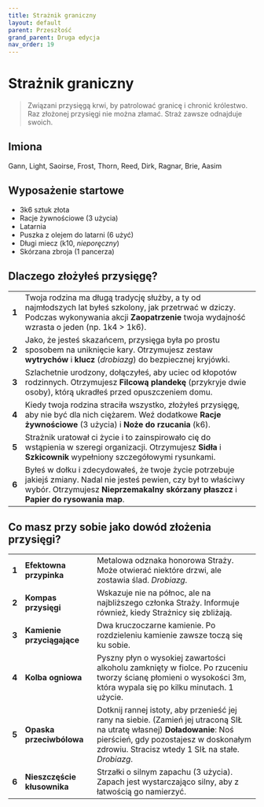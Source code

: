 ```yaml
---
title: Strażnik graniczny
layout: default
parent: Przeszłość
grand_parent: Druga edycja
nav_order: 19
---
```


# Strażnik graniczny

> Związani przysięgą krwi, by patrolować granicę i chronić królestwo. Raz złożonej przysięgi nie można złamać. Straż zawsze odnajduje swoich.

## Imiona

Gann, Light, Saoirse, Frost, Thorn, Reed, Dirk, Ragnar, Brie, Aasim

## Wyposażenie startowe

- 3k6 sztuk złota
- Racje żywnościowe (3 użycia)
- Latarnia
- Puszka z olejem do latarni (6 użyć)
- Długi miecz (k10, _nieporęczny_)
- Skórzana zbroja (1 pancerza)

## Dlaczego złożyłeś przysięgę?

|       |                                                                                                                                                                                                                                                                        |
| ----- | ---------------------------------------------------------------------------------------------------------------------------------------------------------------------------------------------------------------------------------------------------------------------- |
| **1** | Twoja rodzina ma długą tradycję służby, a ty od najmłodszych lat byłeś szkolony, jak przetrwać w dziczy. Podczas wykonywania akcji **Zaopatrzenie** twoja wydajność wzrasta o jeden (np. 1k4 > 1k6). |
| **2** | Jako, że jesteś skazańcem, przysięga była po prostu sposobem na uniknięcie kary. Otrzymujesz zestaw **wytrychów** i **klucz** (_drobiazg_) do bezpiecznej kryjówki.                                           |
| **3** | Szlachetnie urodzony, dołączyłeś, aby uciec od kłopotów rodzinnych. Otrzymujesz **Filcową plandekę** (przykryje dwie osoby), którą ukradłeś przed opuszczeniem domu.                                                                                                                                              |
| **4** | Kiedy twoja rodzina straciła wszystko, złożyłeś przysięgę, aby nie być dla nich ciężarem. Weź dodatkowe **Racje żywnościowe** (3 użycia) i **Noże do rzucania** (k6).                                                                                                               |
| **5** | Strażnik uratował ci życie i to zainspirowało cię do wstąpienia w szeregi organizacji. Otrzymujesz **Sidła** i **Szkicownik** wypełniony szczegółowymi rysunkami.    |
| **6** |  Byłeś w dołku i zdecydowałeś, że twoje życie potrzebuje jakiejś zmiany. Nadal nie jesteś pewien, czy był to właściwy wybór. Otrzymujesz **Nieprzemakalny skórzany płaszcz** i **Papier do rysowania map**.                                                                                        |

## Co masz przy sobie jako dowód złożenia przysięgi?

|       |                    |                                                                                                                                                                                                     |
| ----- | ------------------ | --------------------------------------------------------------------------------------------------------------------------------------------------------------------------------------------------- |
| **1** | **Efektowna przypinka** | Metalowa odznaka honorowa Straży. Może otwierać niektóre drzwi, ale zostawia ślad. _Drobiazg_.                                              |
| **2** | **Kompas przysięgi**   | Wskazuje nie na północ, ale na najbliższego członka Straży. Informuje również, kiedy Strażnicy się zbliżają.                         |
| **3** | **Kamienie przyciągające**     | Dwa kruczoczarne kamienie. Po rozdzieleniu kamienie zawsze toczą się ku sobie.                       |
| **4** | **Kolba ogniowa**      | Pyszny płyn o wysokiej zawartości alkoholu zamknięty w fiolce. Po rzuceniu tworzy ścianę płomieni o wysokości 3m, która wypala się po kilku minutach. 1 użycie.                                             |
| **5** | **Opaska przeciwbólowa**      | Dotknij rannej istoty, aby przenieść jej rany na siebie. (Zamień jej utraconą SIŁ na utratę własnej) **Doładowanie**: Noś pierścień, gdy pozostajesz w doskonałym zdrowiu. Stracisz wtedy 1 SIŁ na stałe. _Drobiazg_.  |
| **6** | **Nieszczęście kłusownika**  | Strzałki o silnym zapachu (3 użycia). Zapach jest wystarczająco silny, aby z łatwością go namierzyć.                                                                                                                  |
